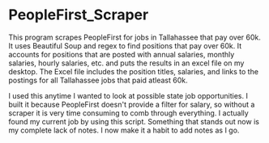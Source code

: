 # PeopleFirst_Scraper
This program scrapes PeopleFirst for jobs in Tallahassee that pay over 60k. It uses Beautiful Soup and regex to find positions that pay over 60k. It accounts for positions that are posted with annual salaries, monthly salaries, hourly salaries, etc. and puts the results in an excel file on my desktop. The Excel file includes the position titles, salaries, and links to the postings for all Tallahassee jobs that paid atleast 60k. 

I used this anytime I wanted to look at possible state job opportunities. I built it because PeopleFirst doesn't provide a filter for salary, so without a scraper it is very time consuming to comb through everything. I actually found my current job by using this script. Something that stands out now is my complete lack of notes. I now make it a habit to add notes as I go.
